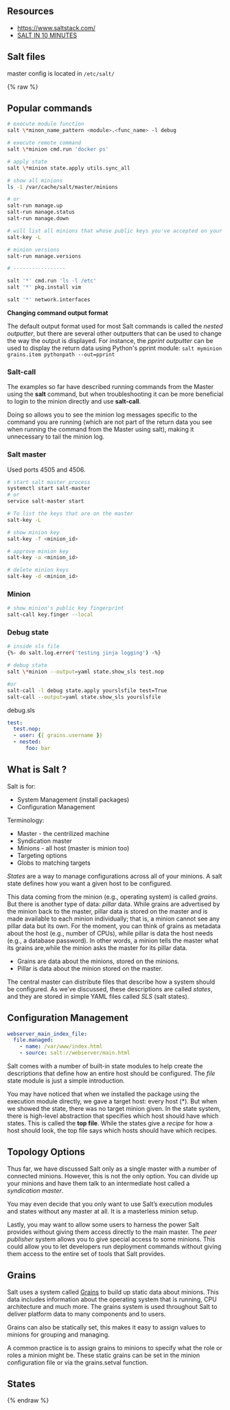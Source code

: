 ## Resources

* https://www.saltstack.com/
* [SALT IN 10 MINUTES](https://docs.saltstack.com/en/master/topics/tutorials/walkthrough.html)

## Salt files

master config is located in `/etc/salt/`

{% raw %}

## Popular commands

```bash
# execute module function
salt \*minon_name_pattern <module>.<func_name> -l debug

# execute remote command
salt \*minion cmd.run 'docker ps'

# apply state
salt \*minion state.apply utils.sync_all

# show all minions
ls -1 /var/cache/salt/master/minions

# or
salt-run manage.up
salt-run manage.status
salt-run manage.down

# will list all minions that whose public keys you've accepted on your master.
salt-key -L

# minion versions
salt-run manage.versions

# -----------------

salt '*' cmd.run 'ls -l /etc'
salt '*' pkg.install vim

salt '*' network.interfaces
```

**Changing command output format**

The default output format used for most Salt commands is called the _nested outputter_, but there are several other outputters that can be used to change the way the output is displayed. For instance, the _pprint outputter_ can be used to display the return data using Python's pprint module:
`salt myminion grains.item pythonpath --out=pprint`

### Salt-call

The examples so far have described running commands from the Master using the **salt** command, but when troubleshooting it can be more beneficial to login to the minion directly and use **salt-call**.

Doing so allows you to see the minion log messages specific to the command you are running (which are not part of the return data you see when running the command from the Master using salt), making it unnecessary to tail the minion log.

### Salt master

Used ports 4505 and 4506.

```bash
# start salt master process
systemctl start salt-master
# or
service salt-master start

# To list the keys that are on the master
salt-key -L

# show minion key
salt-key -f <minion_id>

# approve minion key
salt-key -a <minion_id>

# delete minion keys
salt-key -d <minion_id>
```

### Minion

```bash
# show minion's public key fingerprint
salt-call key.finger --local
```

### Debug state

```bash
# inside sls file
{%- do salt.log.error('testing jinja logging') -%}

# debug state
salt \*minion --output=yaml state.show_sls test.nop

#or
salt-call -l debug state.apply yourslsfile test=True
salt-call --output=yaml state.show_sls yourslsfile
```

debug.sls
```yaml
test:
  test.nop:
  - user: {{ grains.username }}
  - nested:
      foo: bar
```

## What is Salt ?

Salt is for:
* System Management (install packages)
* Configuration Management

Terminology:
* Master - the centrilized machine
* Syndication master
* Minions - all host (master is minion too)
* Targeting options
* Globs to matching targets

_States_ are a way to manage configurations across all of your minions. A salt state defines how you want a given host to be configured.

This data coming from the minion (e.g., operating system) is called _grains_. But there is another type of data: _pillar_ data. While grains are advertised by the minion back to the master, pillar data is stored on the master and is made available to each minion individually; that is, a minion cannot see any pillar data but its own. For the moment, you can think of grains as metadata about the host (e.g., number of CPUs), while pillar is data the host needs (e.g., a database password). In other words, a minion tells the master what its grains are,while the minion asks the master for its pillar data.

- Grains are data about the minions, stored on the minions.
- Pillar is data about the minion stored on the master.


The central master can distribute files that describe how a system should be configured. As we’ve discussed, these descriptions are called _states_, and they are stored in simple YAML files called _SLS_ (salt states).

## Configuration Management

```yaml
webserver_main_index_file:
  file.managed:
    - name: /var/www/index.html
    - source: salt://webserver/main.html
```

Salt comes with a number of built-in state modules to help create the descriptions that define how an entire host should be configured. The _file_ state module is just a simple introduction.

You may have noticed that when we installed the package using the execution module directly, we gave a target host: every host (*). But when we showed the state, there was no target minion given. In the state system, there is high-level abstraction that specifies which host should have which states. This is called the **top file**. While the states give a _recipe_ for how a host should look, the top file says which hosts should have which recipes.

## Topology Options

Thus far, we have discussed Salt only as a single master with a number of connected minions. However, this is not the only option. You can divide up your minions and have them talk to an intermediate host called a _syndication master_.

You may even decide that you only want to use Salt’s execution modules and states without any master at all. It is a masterless minion setup.

Lastly, you may want to allow some users to harness the power Salt provides without giving them access directly to the main master. The _peer publisher_ system allows you to give special access to some minions. This could allow you to let developers run deployment commands without giving them access to the entire set of tools that Salt provides.

## Grains

Salt uses a system called [Grains](https://docs.saltstack.com/en/master/topics/targeting/grains.html#targeting-grains) to build up static data about minions. This data includes information about the operating system that is running, CPU architecture and much more. The grains system is used throughout Salt to deliver platform data to many components and to users.

Grains can also be statically set, this makes it easy to assign values to minions for grouping and managing.

A common practice is to assign grains to minions to specify what the role or roles a minion might be. These static grains can be set in the minion configuration file or via the grains.setval function.

## States

{% endraw %}

